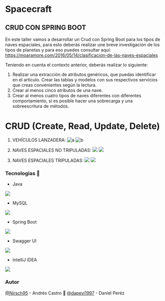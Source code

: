 # Spacecraft

## CRUD CON SPRING BOOT

En este taller vamos a desarrollar un Crud con Spring Boot para los tipos de naves espaciales, para esto deberás realizar une breve investigación de los tipos de planetas y para eso puedes consultar aquí:
https://moaramore.com/2016/05/14/clasificacion-de-las-naves-espaciales

Teniendo en cuenta el contexto anterior, deberás realizar lo siguiente:

1.	Realizar una extracción de atributos genéricos, que puedas identificar en el artículo. Crear las tablas y modelos con sus respectivos servicios que creas convenientes según la lectura.
2.	Crear al menos cinco atributos de una nave.
3.	Crear al menos cuatro tipos de naves diferentes con diferentes comportamiento, si es posible hacer una sobrecarga y una sobreescritura de métodos.

# CRUD (Create, Read, Update, Delete)

1.	VEHÍCULOS LANZADERA:
![](https://moaramoredotcom.files.wordpress.com/2016/05/atlantis.jpg?w=240&h=300 "a")
![](https://moaramoredotcom.files.wordpress.com/2016/05/1-lanzadores.jpg "b")

2.	NAVES ESPACIALES NO TRIPULADAS:
![](https://moaramoredotcom.files.wordpress.com/2016/05/galaxias-1.jpg?w=300&h=248)
![](https://moaramoredotcom.files.wordpress.com/2016/05/3-naves-no-tripuladas.jpg)
3.	NAVES ESPACIALES TRIPULADAS:
![](https://moaramoredotcom.files.wordpress.com/2016/05/gemini_6_7.jpg?w=300&h=240)
![](https://moaramoredotcom.files.wordpress.com/2016/05/2-naves-tripuladas.jpg)

### Tecnologias :wrench:

* Java

![](https://gabrielaugusto.me/wp-content/uploads/2021/06/Java_Logo.png)

* MySQL

![](https://styles.redditmedia.com/t5_2qm6k/styles/communityIcon_dhjr6guc03x51.png?width=256&s=3e825b7205c7f497d4695028e358d26ee359f84b)

* Spring Boot

![](https://miro.medium.com/max/256/0*Qrh5x0L5XWFRvA9P.png)

* Swagger UI

![](https://static-00.iconduck.com/assets.00/swagger-icon-256x256-j80nuve7.png)

* IntelliJ IDEA

![](https://dashboard.snapcraft.io/site_media/appmedia/2017/10/logo_zjwX5FR.png)

### Autor
[@Nirsch95](https://github.com/Nirsch95) - Andrés Castro :wolf:
[@dapevi1997](https://github.com/dapevi1997) - Daniel Peréz
